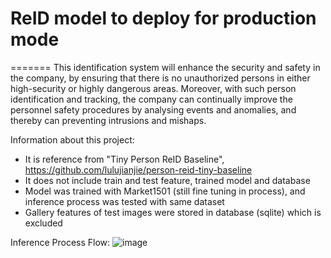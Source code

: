 # ReID model to deploy for production mode
=======
This identification system will enhance the security and safety in the company, by ensuring that there is no unauthorized persons in either high-security or highly dangerous areas. Moreover, with such person identification and tracking, the company can continually improve the personnel safety procedures by analysing events and anomalies, and thereby can preventing intrusions and mishaps.

Information about this project:
- It is reference from "Tiny Person ReID Baseline", https://github.com/lulujianjie/person-reid-tiny-baseline
- It does not include train and test feature, trained model and database
- Model was trained with Market1501 (still fine tuning in process), and inference process was tested with same dataset
- Gallery features of test images were stored in database (sqlite) which is excluded

Inference Process Flow:
![image](https://user-images.githubusercontent.com/39640791/113481779-23385400-94ce-11eb-8b09-11b14f64203c.png)


